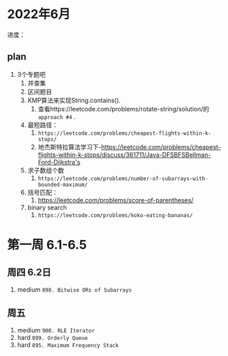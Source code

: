# 2022年6月

进度：

## plan

1. 3个专题吧
    1. 并查集
    2. 区间题目
    3. KMP算法来实现String.contains().
        1. 查看https://leetcode.com/problems/rotate-string/solution/的 `approach #4` .
    4. 最短路径：
        1. `https://leetcode.com/problems/cheapest-flights-within-k-stops/`
        2. 地杰斯特拉算法学习下-https://leetcode.com/problems/cheapest-flights-within-k-stops/discuss/361711/Java-DFSBFSBellman-Ford-Dijkstra's
    5. 求子数组个数
        1. `https://leetcode.com/problems/number-of-subarrays-with-bounded-maximum/`
    6. 括号匹配：
        1. https://leetcode.com/problems/score-of-parentheses/
    7. binary search
        1. `https://leetcode.com/problems/koko-eating-bananas/`

# 第一周 6.1-6.5

## 周四 6.2日

1. medium `898. Bitwise ORs of Subarrays`

## 周五

1. medium `900. RLE Iterator`
2. hard `899. Orderly Queue`
3. hard `895. Maximum Frequency Stack`